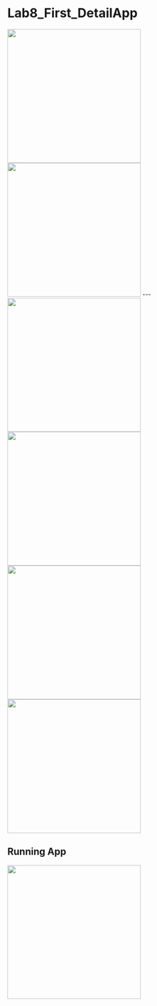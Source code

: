 # Lab8_First_DetailApp


<img src="/TodoDetailIMG/Screenshot_1616091862.png" width=300>




<img src="/TodoDetailIMG/Screenshot_1616091866.png" width=300>
---




<img src="/TodoDetailIMG/Screenshot_1616091872.png" width=300>






<img src="/TodoDetailIMG/Screenshot_1616091885.png" width=300>





<img src="/TodoDetailIMG/Screenshot_1616091891.png" width=300>




<img src="/TodoDetailIMG/Screenshot_1616091897.png" width=300>





## Running App
<img src="/TodoDetailIMG/TodoDetail.gif" width=300>



